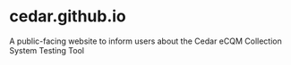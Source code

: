 # cedar.github.io
A public-facing website to inform users about the Cedar eCQM Collection System Testing Tool
